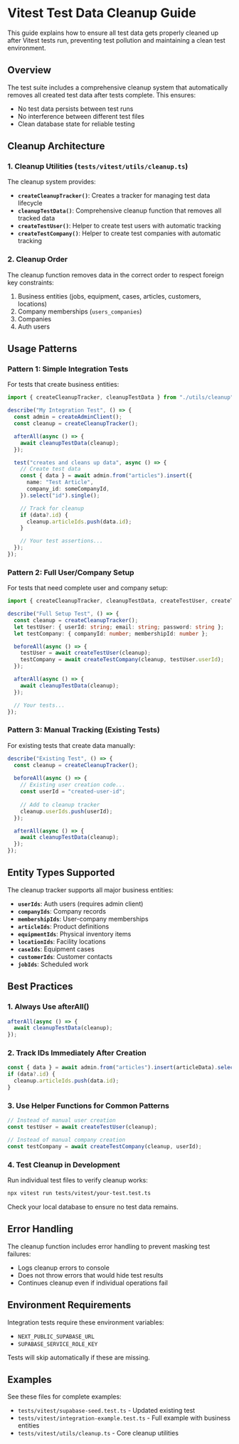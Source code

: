 # Vitest Test Data Cleanup Guide

This guide explains how to ensure all test data gets properly cleaned up after Vitest tests run, preventing test pollution and maintaining a clean test environment.

## Overview

The test suite includes a comprehensive cleanup system that automatically removes all created test data after tests complete. This ensures:
- No test data persists between test runs
- No interference between different test files
- Clean database state for reliable testing

## Cleanup Architecture

### 1. Cleanup Utilities (`tests/vitest/utils/cleanup.ts`)

The cleanup system provides:
- **`createCleanupTracker()`**: Creates a tracker for managing test data lifecycle
- **`cleanupTestData()`**: Comprehensive cleanup function that removes all tracked data
- **`createTestUser()`**: Helper to create test users with automatic tracking
- **`createTestCompany()`**: Helper to create test companies with automatic tracking

### 2. Cleanup Order

The cleanup function removes data in the correct order to respect foreign key constraints:

1. Business entities (jobs, equipment, cases, articles, customers, locations)
2. Company memberships (`users_companies`)
3. Companies
4. Auth users

## Usage Patterns

### Pattern 1: Simple Integration Tests

For tests that create business entities:

```typescript
import { createCleanupTracker, cleanupTestData } from "./utils/cleanup";

describe("My Integration Test", () => {
  const admin = createAdminClient();
  const cleanup = createCleanupTracker();

  afterAll(async () => {
    await cleanupTestData(cleanup);
  });

  test("creates and cleans up data", async () => {
    // Create test data
    const { data } = await admin.from("articles").insert({
      name: "Test Article",
      company_id: someCompanyId,
    }).select("id").single();

    // Track for cleanup
    if (data?.id) {
      cleanup.articleIds.push(data.id);
    }

    // Your test assertions...
  });
});
```

### Pattern 2: Full User/Company Setup

For tests that need complete user and company setup:

```typescript
import { createCleanupTracker, cleanupTestData, createTestUser, createTestCompany } from "./utils/cleanup";

describe("Full Setup Test", () => {
  const cleanup = createCleanupTracker();
  let testUser: { userId: string; email: string; password: string };
  let testCompany: { companyId: number; membershipId: number };

  beforeAll(async () => {
    testUser = await createTestUser(cleanup);
    testCompany = await createTestCompany(cleanup, testUser.userId);
  });

  afterAll(async () => {
    await cleanupTestData(cleanup);
  });

  // Your tests...
});
```

### Pattern 3: Manual Tracking (Existing Tests)

For existing tests that create data manually:

```typescript
describe("Existing Test", () => {
  const cleanup = createCleanupTracker();
  
  beforeAll(async () => {
    // Existing user creation code...
    const userId = "created-user-id";
    
    // Add to cleanup tracker
    cleanup.userIds.push(userId);
  });

  afterAll(async () => {
    await cleanupTestData(cleanup);
  });
});
```

## Entity Types Supported

The cleanup tracker supports all major business entities:

- **`userIds`**: Auth users (requires admin client)
- **`companyIds`**: Company records
- **`membershipIds`**: User-company memberships
- **`articleIds`**: Product definitions
- **`equipmentIds`**: Physical inventory items
- **`locationIds`**: Facility locations
- **`caseIds`**: Equipment cases
- **`customerIds`**: Customer contacts
- **`jobIds`**: Scheduled work

## Best Practices

### 1. Always Use afterAll()

```typescript
afterAll(async () => {
  await cleanupTestData(cleanup);
});
```

### 2. Track IDs Immediately After Creation

```typescript
const { data } = await admin.from("articles").insert(articleData).select("id").single();
if (data?.id) {
  cleanup.articleIds.push(data.id);
}
```

### 3. Use Helper Functions for Common Patterns

```typescript
// Instead of manual user creation
const testUser = await createTestUser(cleanup);

// Instead of manual company creation
const testCompany = await createTestCompany(cleanup, userId);
```

### 4. Test Cleanup in Development

Run individual test files to verify cleanup works:

```bash
npx vitest run tests/vitest/your-test.test.ts
```

Check your local database to ensure no test data remains.

## Error Handling

The cleanup function includes error handling to prevent masking test failures:
- Logs cleanup errors to console
- Does not throw errors that would hide test results
- Continues cleanup even if individual operations fail

## Environment Requirements

Integration tests require these environment variables:
- `NEXT_PUBLIC_SUPABASE_URL`
- `SUPABASE_SERVICE_ROLE_KEY`

Tests will skip automatically if these are missing.

## Examples

See these files for complete examples:
- `tests/vitest/supabase-seed.test.ts` - Updated existing test
- `tests/vitest/integration-example.test.ts` - Full example with business entities
- `tests/vitest/utils/cleanup.ts` - Core cleanup utilities